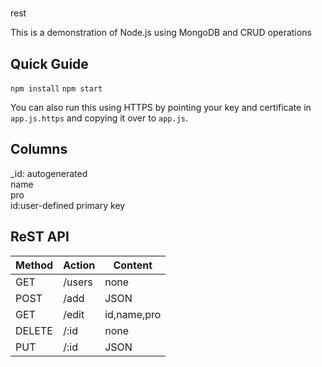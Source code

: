 #
rest

This is a demonstration of Node.js using MongoDB and CRUD operations

## Quick Guide
`npm install`
`npm start`

You can also run this using HTTPS by pointing your key and certificate in `app.js.https` and copying it over to `app.js`.

## Columns
_id: autogenerated  
name  
pro  
id:user-defined primary key  

## ReST API
Method	| Action | Content
--- | --- | ---
GET | /users | none
POST | /add | JSON
GET | /edit |  id,name,pro
DELETE | /:id | none
PUT | /:id | JSON
